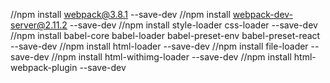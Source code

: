 //npm install webpack@3.8.1 --save-dev
//npm install webpack-dev-server@2.11.2 --save-dev
//npm install style-loader css-loader --save-dev 
//npm install babel-core babel-loader babel-preset-env babel-preset-react --save-dev 
//npm install html-loader --save-dev 
//npm install file-loader --save-dev 
//npm install html-withimg-loader --save-dev
//npm install html-webpack-plugin --save-dev